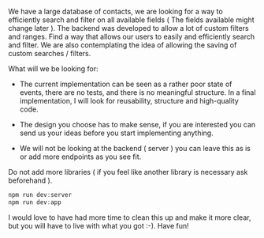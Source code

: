 We have a large database of contacts, we are looking for a way to efficiently search and filter on all available fields ( The fields available might change later ). The backend was developed to allow a lot of custom filters and ranges. Find a way that allows our users to easily and efficiently search and filter. We are also contemplating the idea of allowing the saving of custom searches / filters.

What will we be looking for:

- The current implementation can be seen as a rather poor state of events, there are no tests, and there is no meaningful structure. In a final implementation, I will look for reusability, structure and high-quality code.

- The design you choose has to make sense, if you are interested you can send us your ideas before you start implementing anything.

- We will not be looking at the backend ( server ) you can leave this as is or add more endpoints as you see fit.

Do not add more libraries ( if you feel like another library is necessary ask beforehand ).

```js
npm run dev:server
npm run dev:app
```

I would love to have had more time to clean this up and make it more clear, but you will have to live with what you got :-). Have fun!
